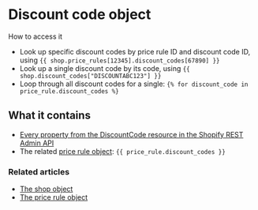 # Discount code object

 How to access it

* Look up specific discount codes by price rule ID and discount code ID, using `{{ shop.price_rules[12345].discount_codes[67890] }}`
* Look up a single discount code by its code, using `{{ shop.discount_codes["DISCOUNTABC123"] }}`
* Loop through all discount codes for a single: `{% for discount_code in price_rule.discount_codes %}`

## What it contains

* [Every property from the DiscountCode resource in the Shopify REST Admin API](https://shopify.dev/docs/admin-api/rest/reference/discounts/discountcode)
* The related [price rule object](../price-rule-object.md): `{{ price_rule.discount_codes }}`

### Related articles

* [The shop object](../shop-object.md)
* [The price rule object](../price-rule-object.md)

